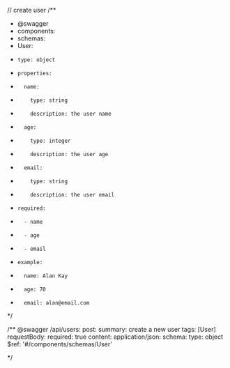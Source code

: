 // create user
/**
* @swagger
* components:
*  schemas:
*   User:
*     type: object
*     properties:
*       name:
*         type: string
*         description: the user name
*       age:
*         type: integer
*         description: the user age
*       email:
*         type: string
*         description: the user email
*     required:
*       - name
*       - age
*       - email
*     example:
*       name: Alan Kay
*       age: 70
*       email: alan@email.com
*/

/**
@swagger
 /api/users:
  post:
   summary: create a new user
   tags: [User]
   requestBody:
     required: true
     content:
       application/json:
         schema:
           type: object
           $ref: '#/components/schemas/User'

*/